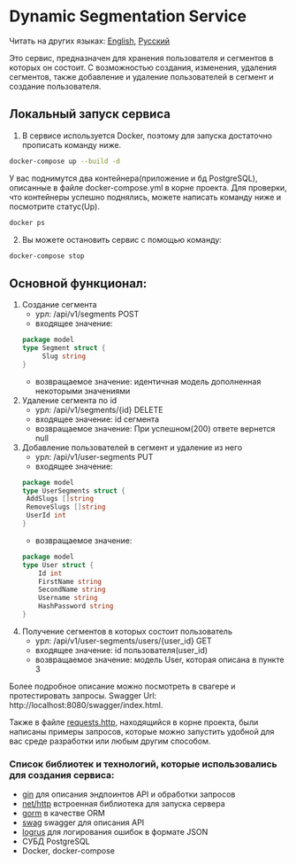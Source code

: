 # Dynamic Segmentation Service

Читать на других языках: [English](README.md), [Русский](README.ru.md)

Это сервис, предназначен для хранения пользователя и сегментов в которых он состоит. 
С возможностью создания, изменения, удаления сегментов, также добавление и удаление пользователей в сегмент и создание пользователя.

## Локальный запуск сервиса

1) В сервисе используется Docker, поэтому для запуска достаточно прописать команду ниже.

```bash
docker-compose up --build -d
```

У вас поднимутся два контейнера(приложение и бд PostgreSQL), описанные в файле docker-compose.yml в корне проекта. 
Для проверки, что контейнеры успешно поднялись, можете написать команду ниже и посмотрите статус(Up).

```bash
docker ps
```

2) Вы можете остановить сервис с помощью команду:

```bash
docker-compose stop
```

## Основной функционал:
1) Создание сегмента
    * урл: /api/v1/segments POST
    * входящее значение:
   ```go
   package model
   type Segment struct {
	    Slug string
   }
   ```
    * возвращаемое значение: идентичная модель дополненная некоторыми значениями
2) Удаление сегмента по id
    * урл: /api/v1/segments/{id} DELETE
    * входящее значение: id сегмента
    * возвращаемое значение: При успешном(200) ответе вернется null
3) Добавление пользователей в сегмент и удаление из него
   * урл: /api/v1/user-segments PUT
   * входящее значение:
   ```go
   package model
   type UserSegments struct {
    AddSlugs []string
    RemoveSlugs []string
    UserId int
   }
   ```
   * возвращаемое значение:
   ```go
   package model
   type User struct {
	   Id int
	   FirstName string
	   SecondName string
	   Username string
	   HashPassword string
   }
   ```
4) Получение сегментов в которых состоит пользователь
   * урл: /api/v1/user-segments/users/{user_id} GET
   * входящее значение: id пользователя(user_id)
   * возвращаемое значение: модель User, которая описана в пункте 3

Более подробное описание можно посмотреть в свагере и протестировать запросы. Swagger Url: http://localhost:8080/swagger/index.html.

Также в файле [requests.http](requests.http), находящийся в корне проекта, были написаны примеры запросов, 
которые можно запустить удобной для вас среде разработки или любым другим способом.

### Список библиотек и технологий, которые использовались для создания сервиса:
   * [gin](https://github.com/gin-gonic/gin) для описания эндпоинтов API и обработки запросов
   * [net/http](https://pkg.go.dev/net/http) встроенная библиотека для запуска сервера
   * [gorm](https://github.com/go-gorm/gorm) в качестве ORM
   * [swag](https://github.com/swaggo/swag) swagger для описания API
   * [logrus](https://github.com/sirupsen/logrus) для логирования ошибок в формате JSON
   * СУБД PostgreSQL
   * Docker, docker-compose
